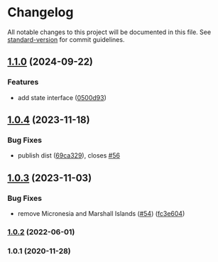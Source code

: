 # Changelog

All notable changes to this project will be documented in this file. See [standard-version](https://github.com/conventional-changelog/standard-version) for commit guidelines.

## [1.1.0](https://github.com/justinlettau/states-us/compare/v1.0.4...v1.1.0) (2024-09-22)


### Features

* add state interface ([0500d93](https://github.com/justinlettau/states-us/commit/0500d938470dd8c33a579877d5e8b3fd1fafc7d9))

## [1.0.4](https://github.com/justinlettau/states-us/compare/v1.0.3...v1.0.4) (2023-11-18)


### Bug Fixes

* publish dist ([69ca329](https://github.com/justinlettau/states-us/commit/69ca3298d3b63411968e4aed9a3aba3688c0e3d3)), closes [#56](https://github.com/justinlettau/states-us/issues/56)

## [1.0.3](https://github.com/justinlettau/states-us/compare/v1.0.2...v1.0.3) (2023-11-03)


### Bug Fixes

* remove Micronesia and Marshall Islands ([#54](https://github.com/justinlettau/states-us/issues/54)) ([fc3e604](https://github.com/justinlettau/states-us/commit/fc3e6040cfe3974ea21e144b13e3b8cec256153c))

### [1.0.2](https://github.com/justinlettau/states-us/compare/v1.0.1...v1.0.2) (2022-06-01)

### 1.0.1 (2020-11-28)
